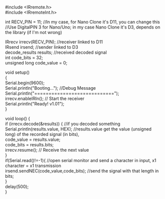 #include <IRremote.h>  
#include <IRremoteInt.h>   
  
int RECV_PIN = 11; //In my case, for Nano Clone it's D11, you can change this  
//Use DigitalPIN 3 for Nano/Uno; in my case Nano Clone it's D3, depends on the library (if I'm not wrong)  
  
IRrecv irrecv(RECV_PIN); //receiver linked to D11  
IRsend irsend; //sender linked to D3  
decode_results results; //received decoded signal  
int code_bits = 32;  
unsigned long code_value = 0;  
  
void setup()  
{  
  Serial.begin(9600);  
  Serial.println("Booting..."); //Debug Message  
  Serial.println("============================");  
  irrecv.enableIRIn(); // Start the receiver  
  Serial.println("Ready! v1.01");  
}  
  
void loop() {  
  if (irrecv.decode(&results)) { //if you decoded something  
    Serial.println(results.value, HEX); //results.value get the value (unsigned long) of the recorded signal (in bits),   
    code_value = results.value;  
    code_bits = results.bits;  
    irrecv.resume(); // Receive the next value  
  }  
  if(Serial.read()!=-1){ //open serial monitor and send a character in input, x1 character = x1 transmission  
    irsend.sendNEC(code_value,code_bits); //send the signal with that length in bits;   
  }  
  delay(500);  
}  
